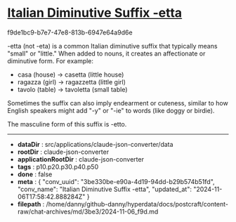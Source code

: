 # [Italian Diminutive Suffix -etta](https://claude.ai/chat/3be330be-e90a-4d19-94dd-b29b574b51fd)

f9de1bc9-b7e7-47e8-813b-6947e64a9d6e

 -etta (not -eta) is a common Italian diminutive suffix that typically means "small" or "little." When added to nouns, it creates an affectionate or diminutive form. For example:

- casa (house) → casetta (little house)
- ragazza (girl) → ragazzetta (little girl)
- tavolo (table) → tavoletta (small table)

Sometimes the suffix can also imply endearment or cuteness, similar to how English speakers might add "-y" or "-ie" to words (like doggy or birdie).

The masculine form of this suffix is -etto.

---

* **dataDir** : src/applications/claude-json-converter/data
* **rootDir** : claude-json-converter
* **applicationRootDir** : claude-json-converter
* **tags** : p10.p20.p30.p40.p50
* **done** : false
* **meta** : {
  "conv_uuid": "3be330be-e90a-4d19-94dd-b29b574b51fd",
  "conv_name": "Italian Diminutive Suffix -etta",
  "updated_at": "2024-11-06T17:58:42.888284Z"
}
* **filepath** : /home/danny/github-danny/hyperdata/docs/postcraft/content-raw/chat-archives/md/3be3/2024-11-06_f9d.md